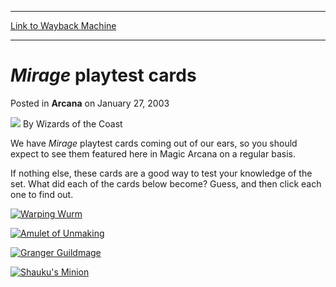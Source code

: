 
---
[Link to Wayback Machine](https://web.archive.org/web/20220707100451/https://magic.wizards.com/en/articles/archive/mirage-playtest-cards-2003-01-27)

[_metadata_:author]:- "Wizards of the Coast"
[_metadata_:description]:- "We have Mirage playtest cards coming out of our ears, so you should expect to see them featured here in Magic Arcana on a regular basis. If nothing else, these cards are a good way to test your knowledge of the set. What did each of the cards below become? Guess, and then click each one to find out."
[_metadata_:generator]:- "Drupal 7 (http://drupal.org)"
[_metadata_:node]:- "605141"
[_metadata_:publish_date]:- "2003-01-27"
[_metadata_:source]:- "div-main-content"
[_metadata_:title]:- "Mirage playtest cards"
[_metadata_:wayback_capture_timestamp]:- "2022-07-07 10:04:51"
[_metadata_:wayback_raw_url]:- "https://web.archive.org/web/20220707100451id_/https://magic.wizards.com/en/articles/archive/mirage-playtest-cards-2003-01-27"
[_metadata_:wayback_url]:- "https://magic.wizards.com/en/articles/archive/mirage-playtest-cards-2003-01-27"
---


*Mirage* playtest cards
=======================



 Posted in **Arcana**
 on January 27, 2003 






![](https://media.magic.wizards.com/styles/auth_small/public/images/person/wizards_author.jpg)
By Wizards of the Coast












We have *Mirage* playtest cards coming out of our ears, so you should expect to see them featured here in Magic Arcana on a regular basis.


If nothing else, these cards are a good way to test your knowledge of the set. What did each of the cards below become? Guess, and then click each one to find out.




[![Warping Wurm](https://media.wizards.com/legacy/magic/images/mtgcom/arcana/274_sanghee_saurian.jpg)](http://gatherer.wizards.com/Pages/Card/Details.aspx?&name=Warping%2BWurm)


[![Amulet of Unmaking](https://media.wizards.com/legacy/magic/images/mtgcom/arcana/274_spear_of_annihilation.jpg)](http://gatherer.wizards.com/Pages/Card/Details.aspx?&name=Amulet%2Bof%2BUnmaking)




[![Granger Guildmage](https://media.wizards.com/legacy/magic/images/mtgcom/arcana/274_green_shaman.jpg)](http://gatherer.wizards.com/Pages/Card/Details.aspx?&name=Granger%2BGuildmage)


[![Shauku's Minion](https://media.wizards.com/legacy/magic/images/mtgcom/arcana/274_macabre_spectre.jpg)](http://gatherer.wizards.com/Pages/Card/Details.aspx?&name=Shauku%2527s%2BMinion)








